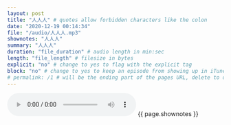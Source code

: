 ```yaml
---
layout: post
title: "人人人" # quotes allow forbidden characters like the colon
date: "2020-12-19 00:14:34"
file: "/audio/人人人.mp3"
shownotes: "人人人"
summary: "人人人"
duration: "file_duration" # audio length in min:sec
length: "file_length" # filesize in bytes
explicit: "no" # change to yes to flag with the explicit tag
block: "no" # change to yes to keep an episode from showing up in iTunes
# permalink: /1 # will be the ending part of the pages URL, delete to default to the title
---
```


<audio controls>
<source src="{{site.url}}{{site.baseurl}}{{ page.file }}" type="audio/x-mp3">
Your browser does not support the audio element.
</audio>
{{ page.shownotes }}
